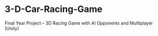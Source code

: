 # 3-D-Car-Racing-Game
Final Year Project – 3D Racing Game with AI Opponents and Multiplayer (Unity)
